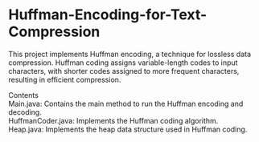 # Huffman-Encoding-for-Text-Compression

This project implements Huffman encoding, a technique for lossless data compression. Huffman coding assigns variable-length codes to input characters, with shorter codes assigned to more frequent characters, resulting in efficient compression.

Contents<br>
Main.java: Contains the main method to run the Huffman encoding and decoding.<br>
HuffmanCoder.java: Implements the Huffman coding algorithm.<br>
Heap.java: Implements the heap data structure used in Huffman coding.<br>
